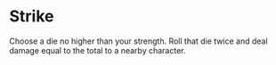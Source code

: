 # Strike

Choose a die no higher than your strength. Roll that die twice and deal damage equal to the total to a nearby character.
